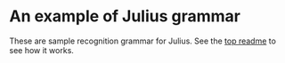 # An example of Julius grammar

These are sample recognition grammar for Julius.  See the [top
readme](https://github.com/julius-speech/grammar-kit/) to see how it
works.
